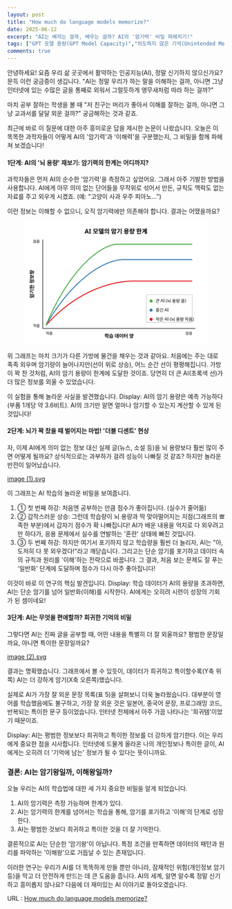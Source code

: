 ```yaml
---
layout: post
title: "How much do language models memorize?"
date: 2025-06-12
excerpt: "AI는 베끼는 걸까, 배우는 걸까? AI의 '암기력' 비밀 파헤치기!"
tags: ["GPT 모델 용량(GPT Model Capacity)","의도하지 않은 기억(Unintended Memorization)","일반화(Generalization)","멤버십 추론(Membership Inference)","Kolmogorov 복잡도(Kolmogorov Complexity)"]
comments: true
---
```


안녕하세요! 요즘 우리 삶 곳곳에서 활약하는 인공지능(AI), 정말 신기하지 않으신가요? 문득 이런 궁금증이 생깁니다. "AI는 정말 우리가 하는 말을 이해하는 걸까, 아니면 그냥 인터넷에 있는 수많은 글을 통째로 외워서 그럴듯하게 앵무새처럼 따라 하는 걸까?"

마치 공부 잘하는 학생을 볼 때 "저 친구는 머리가 좋아서 이해를 잘하는 걸까, 아니면 그냥 교과서를 달달 외운 걸까?" 궁금해하는 것과 같죠.

최근에 바로 이 질문에 대한 아주 흥미로운 답을 제시한 논문이 나왔습니다. 오늘은 이 똑똑한 과학자들이 어떻게 AI의 '암기력'과 '이해력'을 구분했는지, 그 비밀을 함께 파헤쳐 보겠습니다!

#### 1단계: AI의 '뇌 용량' 재보기: 암기력의 한계는 어디까지?

과학자들은 먼저 AI의 순수한 '암기력'을 측정하고 싶었어요. 그래서 아주 기발한 방법을 사용합니다. AI에게 아무 의미 없는 단어들을 무작위로 섞어서 만든, 규칙도 맥락도 없는 자료를 주고 외우게 시켰죠. (예: "고양이 사과 우주 피아노...")

이런 정보는 이해할 수 없으니, 오직 암기력에만 의존해야 합니다. 결과는 어땠을까요?

<figure>
    <img src="/assets/img/2025-06-12-How-much-do-language-models-memorize/image.svg">
</figure>

위 그래프는 마치 크기가 다른 가방에 물건을 채우는 것과 같아요. 처음에는 주는 대로 족족 외우며 암기량이 늘어나지만(선이 위로 상승), 어느 순간 선이 평평해집니다. 가방이 꽉 찬 것처럼, AI의 암기 용량이 한계에 도달한 것이죠. 당연히 더 큰 AI(초록색 선)가 더 많은 정보를 외울 수 있었습니다.

이 실험을 통해 놀라운 사실을 발견했습니다.
Display: AI의 암기 용량은 예측 가능하다 (부품 1개당 약 3.6비트).
AI의 크기만 알면 얼마나 암기할 수 있는지 계산할 수 있게 된 것입니다!

#### 2단계: 뇌가 꽉 찼을 때 벌어지는 마법! '더블 디센트' 현상

자, 이제 AI에게 의미 없는 정보 대신 실제 글(뉴스, 소설 등)을 뇌 용량보다 훨씬 많이 주면 어떻게 될까요? 상식적으로는 과부하가 걸려 성능이 나빠질 것 같죠? 하지만 놀라운 반전이 일어났습니다.

[image (1).svg](2025-06-12-How-much-do-language-models-memorize/image%20%281%29.svg)<!-- {"embed":"true"} -->

이 그래프는 AI 학습의 놀라운 비밀을 보여줍니다.

1. ① 첫 번째 하강: 처음엔 공부하는 만큼 점수가 좋아집니다. (실수가 줄어듦)
2. ② 갑작스러운 상승: 그런데 학습량이 뇌 용량과 딱 맞아떨어지는 지점(그래프의 뾰족한 부분)에서 갑자기 점수가 확 나빠집니다! AI가 배운 내용을 억지로 다 외우려고만 하다가, 응용 문제에서 실수를 연발하는 '혼란' 상태에 빠진 것입니다.
3. ③ 두 번째 하강: 하지만 여기서 포기하지 않고 학습량을 훨씬 더 늘리자, AI는 "아, 도저히 다 못 외우겠다!"라고 깨닫습니다. 그리고는 단순 암기를 포기하고 데이터 속의 규칙과 원리를 '이해'하는 전략으로 바꿉니다. 그 결과, 처음 보는 문제도 잘 푸는 '일반화' 단계에 도달하며 점수가 다시 아주 좋아집니다!

이것이 바로 이 연구의 핵심 발견입니다.
Display: 학습 데이터가 AI의 용량을 초과하면, AI는 단순 암기를 넘어 일반화(이해)를 시작한다.
AI에게는 오히려 시련이 성장의 기회가 된 셈이네요!

#### 3단계: AI는 무엇을 편애할까? 희귀한 기억의 비밀

그렇다면 AI는 진짜 글을 공부할 때, 어떤 내용을 특별히 더 잘 외울까요? 평범한 문장일까요, 아니면 특이한 문장일까요?

[image (2).svg](2025-06-12-How-much-do-language-models-memorize/image%20%282%29.svg)<!-- {"embed":"true"} -->

결과는 명확했습니다. 그래프에서 볼 수 있듯이, 데이터가 희귀하고 특이할수록(Y축 위쪽) AI는 더 강하게 암기(X축 오른쪽)했습니다.

실제로 AI가 가장 잘 외운 문장 목록(표 5)을 살펴보니 더욱 놀라웠습니다. 대부분이 영어를 학습했음에도 불구하고, 가장 잘 외운 것은 일본어, 중국어 문장, 프로그래밍 코드, 반복되는 특이한 문구 등이었습니다. 인터넷 전체에서 아주 가끔 나타나는 '희귀템'이었기 때문이죠.

Display: AI는 평범한 정보보다 희귀하고 특이한 정보를 더 강하게 암기한다.
이는 우리에게 중요한 점을 시사합니다. 인터넷에 드물게 올라온 나의 개인정보나 특이한 글이, AI에게는 오히려 더 '기억에 남는' 정보가 될 수 있다는 뜻이니까요.

### 결론: AI는 암기왕일까, 이해왕일까?

오늘 우리는 AI의 학습법에 대한 세 가지 중요한 비밀을 알게 되었습니다.

1. AI의 암기력은 측정 가능하며 한계가 있다.
2. AI는 암기력의 한계를 넘어서는 학습을 통해, 암기를 포기하고 '이해'의 단계로 성장한다.
3. AI는 평범한 것보다 희귀하고 특이한 것을 더 잘 기억한다.

결론적으로 AI는 단순한 '암기왕'이 아닙니다. 특정 조건을 만족하면 데이터의 패턴과 원리를 파악하는 '이해왕'으로 거듭날 수 있는 존재입니다.

이러한 연구는 우리가 AI를 더 똑똑하게 만들 뿐만 아니라, 잠재적인 위험(개인정보 암기 등)을 막고 더 안전하게 만드는 데 큰 도움을 줍니다. AI의 세계, 알면 알수록 정말 신기하고 흥미롭지 않나요? 다음에 더 재미있는 AI 이야기로 돌아오겠습니다.

URL : [How much do language models memorize?](https://arxiv.org/abs/2505.24832)
